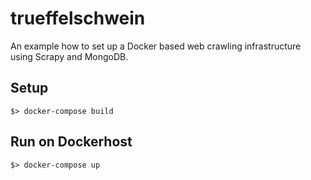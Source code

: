 # trueffelschwein

An example how to set up a Docker based web crawling infrastructure
using Scrapy and MongoDB.

## Setup

`$> docker-compose build`

## Run on Dockerhost

`$> docker-compose up`

